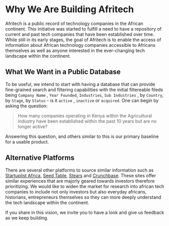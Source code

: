 <h1 class="tui-text_h3 title-font"> Why We Are Building Afritech </h1>

Afritech is a public record of technology companies in the African continent. This initiative was started to fulfill a need to have a repository of current and past tech companies that have been established over time. While still in its early stages, the goal of Afritech is to enable the access of information about African technology companies accessible to Africans themselves as well as anyone interested in the ever-changing tech landscape within the continent. 

## What We Want in a Public Database

To be useful, we intend to start with having a database that can provide fine-grained search and filtering capabilities with the initial filtereable fileds being `Company Name` , `Year Founded`, `Industries`, `Sub Industries` , by `Country`, by `Stage`, by `Status` - is it `active` , `inactive` or `acquired`.  One can begin by asking the question: 

> How many companies operating in Kenya within the Agricultural industry have been established within the past 10 years but are no longer active?

Answering this question, and others similar to this is our primary baseline for a usable product.

## Alternative Platforms

There are several other platforms to source similar information such as [Startuplist Africa](https://startuplist.africa/), [Seed Table](https://www.seedtable.com/best-startups-in-africa), [Stears](https://www.stears.co/) and [Crunchbase](https://www.crunchbase.com/). These sites offer similar experiences that are majorly geared towards investors therefore prioritizing. We would like to widen the market for research into african tech companies to include not only investors but also everyday africans, historians, entrepreneurs themselves so they can more deeply understand the tech landscape within the continent. 

If you share in this vision, we invite you to have a look and give us feedback as we keep building.
